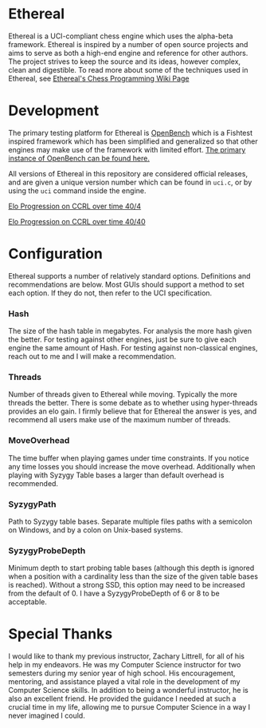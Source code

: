# Ethereal

Ethereal is a UCI-compliant chess engine which uses the alpha-beta framework. Ethereal is inspired by a number of open source projects and aims to serve as both a high-end engine and reference for other authors. The project strives to keep the source and its ideas, however complex, clean and digestible. To read more about some of the techniques used in Ethereal, see [Ethereal's Chess Programming Wiki Page](https://www.chessprogramming.org/Ethereal)

# Development

The primary testing platform for Ethereal is [OpenBench](https://github.com/AndyGrant/OpenBench) which is a Fishtest inspired framework which has been simplified and generalized so that other engines may make use of the framework with limited effort. [The primary instance of OpenBench can be found here.](http://chess.grantnet.us/)

All versions of Ethereal in this repository are considered official releases, and are given a unique version number which can be found in ``uci.c``, or by using the ``uci`` command inside the engine.

[Elo Progression on CCRL over time 40/4](http://www.computerchess.org.uk/ccrl/404/cgi/compare_engines.cgi?family=Ethereal&print=Rating+list&print=Results+table&print=LOS+table&print=Ponder+hit+table&print=Eval+difference+table&print=Comopp+gamenum+table&print=Overlap+table&print=Score+with+common+opponents)

[Elo Progression on CCRL over time 40/40](http://www.computerchess.org.uk/ccrl/4040/cgi/compare_engines.cgi?family=Ethereal&print=Rating+list&print=Results+table&print=LOS+table&print=Ponder+hit+table&print=Eval+difference+table&print=Comopp+gamenum+table&print=Overlap+table&print=Score+with+common+opponents)

# Configuration

Ethereal supports a number of relatively standard options. Definitions and recommendations are below.
Most GUIs should support a method to set each option. If they do not, then refer to the UCI specification.

### Hash

The size of the hash table in megabytes. For analysis the more hash given the better. For testing against other engines, just be sure to give each engine the same amount of Hash. For testing against non-classical engines, reach out to me and I will make a recommendation.

### Threads

Number of threads given to Ethereal while moving. Typically the more threads the better. There is some debate as to whether using hyper-threads provides an elo gain. I firmly believe that for Ethereal the answer is yes, and recommend all users make use of the maximum number of threads.

### MoveOverhead

The time buffer when playing games under time constraints. If you notice any time losses you should increase the move overhead. Additionally when playing with Syzygy Table bases a larger than default overhead is recommended.

### SyzygyPath

Path to Syzygy table bases. Separate multiple files paths with a semicolon on Windows, and by a colon on Unix-based systems.

### SyzygyProbeDepth

Minimum depth to start probing table bases (although this depth is ignored when a position with a cardinality less than the size of the given table bases is reached). Without a strong SSD, this option may need to be increased from the default of 0. I have a SyzygyProbeDepth of 6 or 8 to be acceptable.

# Special Thanks

I would like to thank my previous instructor, Zachary Littrell, for all of his help in my endeavors. He was my Computer Science instructor for two semesters during my senior year of high school. His encouragement, mentoring, and assistance played a vital role in the development of my Computer Science skills. In addition to being a wonderful instructor, he is also an excellent friend. He provided the guidance I needed at such a crucial time in my life, allowing me to pursue Computer Science in a way I never imagined I could.
